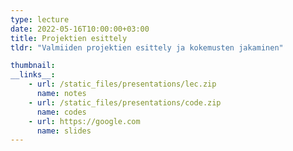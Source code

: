 ```yaml
---
type: lecture
date: 2022-05-16T10:00:00+03:00
title: Projektien esittely
tldr: "Valmiiden projektien esittely ja kokemusten jakaminen"

thumbnail: 
__links__: 
    - url: /static_files/presentations/lec.zip
      name: notes
    - url: /static_files/presentations/code.zip
      name: codes
    - url: https://google.com
      name: slides
---
```



